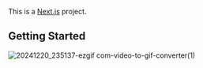 This is a [Next.js](https://nextjs.org) project.

## Getting Started

![20241220_235137-ezgif com-video-to-gif-converter(1)](https://github.com/user-attachments/assets/0e883316-b650-4107-a04f-ab9e7864506f)
